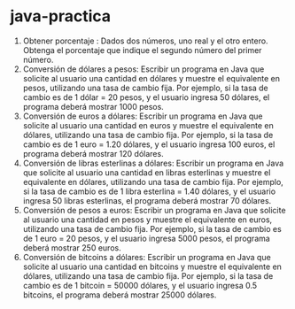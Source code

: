 # java-practica
1. Obtener porcentaje : Dados dos números, uno real y el otro entero. Obtenga el
porcentaje que indique el segundo número del primer número.
2. Conversión de dólares a pesos: Escribir un programa en Java que solicite al
usuario una cantidad en dólares y muestre el equivalente en pesos, utilizando una
tasa de cambio fija. Por ejemplo, si la tasa de cambio es de 1 dólar = 20 pesos, y el
usuario ingresa 50 dólares, el programa deberá mostrar 1000 pesos.
3. Conversión de euros a dólares: Escribir un programa en Java que solicite al
usuario una cantidad en euros y muestre el equivalente en dólares, utilizando una
tasa de cambio fija. Por ejemplo, si la tasa de cambio es de 1 euro = 1.20 dólares, y
el usuario ingresa 100 euros, el programa deberá mostrar 120 dólares.
4. Conversión de libras esterlinas a dólares: Escribir un programa en Java que
solicite al usuario una cantidad en libras esterlinas y muestre el equivalente en
dólares, utilizando una tasa de cambio fija. Por ejemplo, si la tasa de cambio es de 1
libra esterlina = 1.40 dólares, y el usuario ingresa 50 libras esterlinas, el programa
deberá mostrar 70 dólares.
5. Conversión de pesos a euros: Escribir un programa en Java que solicite al usuario
una cantidad en pesos y muestre el equivalente en euros, utilizando una tasa de
cambio fija. Por ejemplo, si la tasa de cambio es de 1 euro = 20 pesos, y el usuario
ingresa 5000 pesos, el programa deberá mostrar 250 euros.
6. Conversión de bitcoins a dólares: Escribir un programa en Java que solicite al
usuario una cantidad en bitcoins y muestre el equivalente en dólares, utilizando una
tasa de cambio fija. Por ejemplo, si la tasa de cambio es de 1 bitcoin = 50000
dólares, y el usuario ingresa 0.5 bitcoins, el programa deberá mostrar 25000 dólares.